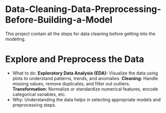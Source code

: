 # Data-Cleaning-Data-Preprocessing-Before-Building-a-Model
This project contain all the steps for data cleaning before getting into the modeling.
# Explore and Preprocess the Data
- What to do:
**Exploratory Data Analysis (EDA):** Visualize the data using plots to understand patterns, trends, and anomalies.
**Cleaning:** Handle missing values, remove duplicates, and filter out outliers.
**Transformation:** Normalize or standardize numerical features, encode categorical variables, etc.
- Why: Understanding the data helps in selecting appropriate models and preprocessing steps.
